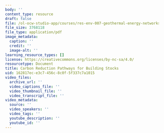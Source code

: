```yaml
---
body: ''
content_type: resource
draft: false
file: /ol-ocw-studio-app/courses/res-env-007-geothermal-energy-networks-transforming-our-thermal-energy-system-january-iap-2025/mitres_env_007_lec01_2.pdf
file_size: 3768118
file_type: application/pdf
image_metadata:
  caption: ''
  credit: ''
  image-alt: ''
learning_resource_types: []
license: https://creativecommons.org/licenses/by-nc-sa/4.0/
resourcetype: Document
title: Carbon Reduction Pathways for Building Stocks
uid: 162817ec-e3c7-456c-8c0f-5f337c7a1015
video_files:
  archive_url: ''
  video_captions_file: ''
  video_thumbnail_file: ''
  video_transcript_file: ''
video_metadata:
  source: ''
  video_speakers: ''
  video_tags: ''
  youtube_description: ''
  youtube_id: ''
---
```

